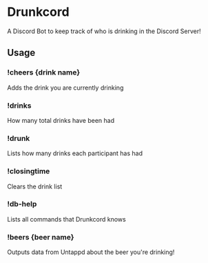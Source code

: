 # Drunkcord

A Discord Bot to keep track of who is drinking in the Discord Server!

## Usage

### !cheers {drink name}

Adds the drink you are currently drinking

### !drinks

How many total drinks have been had

### !drunk

Lists how many drinks each participant has had

### !closingtime

Clears the drink list

### !db-help

Lists all commands that Drunkcord knows

### !beers {beer name}

Outputs data from Untappd about the beer you're drinking!
